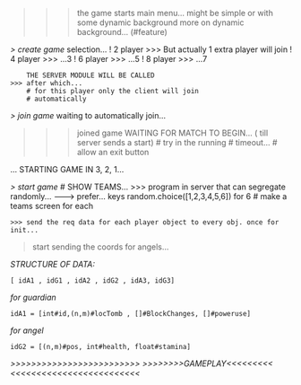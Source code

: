 >>> the game starts
> main menu... might be simple or with some dynamic background
more on dynamic background... (#feature)


_> create game_
selection...
	! 2 player >>> But actually 1 extra player will join
	! 4 player >>> ...3
	! 6 player >>> ...5
	! 8 player >>> ...7

		THE SERVER MODULE WILL BE CALLED
	>>> after which...
		# for this player only the client will join
		# automatically

_> join game_
waiting to automatically join...
>>> joined game
		WAITING FOR MATCH TO BEGIN...
			( till server sends a start)
			# try in the running 
			# timeout...
			# allow an exit button

... STARTING GAME IN 3, 2, 1...

_> start game_
		# SHOW TEAMS...
	>>> program in server that can segregate randomly...
		---> prefer... keys random.choice([1,2,3,4,5,6]) for 6
		# make a teams screen for each

	>>> send the req data for each player object to every obj. once for init...

> start sending the coords for angels...

_STRUCTURE OF DATA:_

	[ idA1 , idG1 , idA2 , idG2 , idA3, idG3]

_for guardian_

	idA1 = [int#id,(n,m)#locTomb , []#BlockChanges, []#poweruse]

_for angel_

	idG2 = [(n,m)#pos, int#health, float#stamina]


_>>>>>>>>>>>>>>>>>>>>>>>>>_
_>>>>>>>>GAMEPLAY<<<<<<<<<_
_<<<<<<<<<<<<<<<<<<<<<<<<<_
